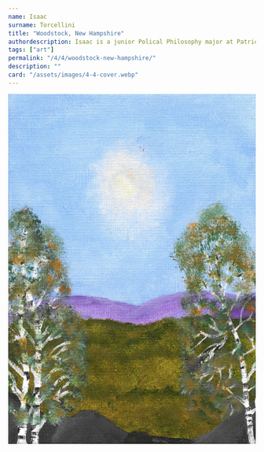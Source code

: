 ```yaml
---
name: Isaac
surname: Torcellini
title: "Woodstock, New Hampshire"
authordescription: Isaac is a junior Polical Philosophy major at Patrick Henry College. 
tags: ["art"]
permalink: "/4/4/woodstock-new-hampshire/"
description: ""
card: "/assets/images/4-4-cover.webp"
---
```

![Picture the landscape of Woodstock, New Hampshire.](/assets/images/4-4-cover.webp)